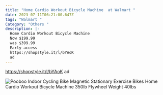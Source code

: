 ```yaml
---
title: "Home Cardio Workout Bicycle Machine  at Walmart "
date: 2023-07-11T06:21:00.647Z
tags: "Walmart "
Category: "Others "
description: |-
  Home Cardio Workout Bicycle Machine 
  Now $199.99
  was $399.99
  Early access 
  https://shopstyle.it/l/bYAoK
  ad
---
```

https://shopstyle.it/l/bYAoK
ad 

![Pooboo Indoor Cycling Bike Magnetic Stationary Exercise Bikes Home Cardio Workout Bicycle Machine 350lb Flywheel Weight 40lbs](https://i5.walmartimages.com/asr/1e606507-b65e-4056-a280-537535c6d276.e64ef9a53909d620cf75f63956ee62e9.jpeg?odnHeight=2000&odnWidth=2000&odnBg=FFFFFF)

<!--EndFragment-->
